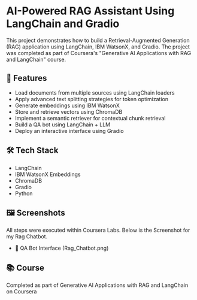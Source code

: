 # AI-Powered RAG Assistant Using LangChain and Gradio

This project demonstrates how to build a Retrieval-Augmented Generation (RAG) application using LangChain, IBM WatsonX, and Gradio. The project was completed as part of Coursera's "Generative AI Applications with RAG and LangChain" course.

## 🚀 Features
- Load documents from multiple sources using LangChain loaders
- Apply advanced text splitting strategies for token optimization
- Generate embeddings using IBM WatsonX
- Store and retrieve vectors using ChromaDB
- Implement a semantic retriever for contextual chunk retrieval
- Build a QA bot using LangChain + LLM
- Deploy an interactive interface using Gradio

## 🛠️ Tech Stack
- LangChain
- IBM WatsonX Embeddings
- ChromaDB
- Gradio
- Python

## 🖼️ Screenshots
All steps were executed within Coursera Labs. Below is the Screenshot for my Rag Chatbot.
- 🤖 QA Bot Interface (Rag_Chatbot.png)

## 📚 Course
Completed as part of Generative AI Applications with RAG and LangChain on Coursera


